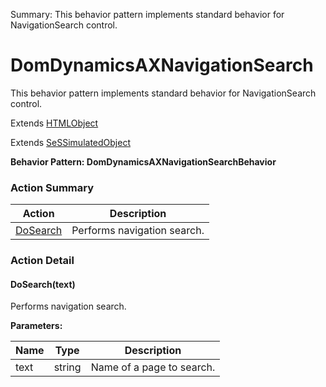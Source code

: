 Summary: This behavior pattern implements standard behavior for NavigationSearch control.

# DomDynamicsAXNavigationSearch

This behavior pattern implements standard behavior for NavigationSearch control.
 
Extends [HTMLObject](HTMLObject.md)

Extends [SeSSimulatedObject](SeSSimulatedObject.md)





**Behavior Pattern: DomDynamicsAXNavigationSearchBehavior**


<!-- ============================== property summary ========================== -->

	
<!-- ============================== action summary ========================== -->



### Action Summary

|  **Action** | **Description** | 
| ----------- | --------------- |
|	[DoSearch](#DoSearch) | Performs navigation search. |




<!-- ============================== property detail ========================== -->
	
	
<!-- ============================== action detail ========================== -->
	
### Action Detail
		
<a name="DoSearch"></a>    
#### DoSearch(text)

Performs navigation search.


**Parameters:**

|	**Name** | **Type** | **Description** |
| ---------- | -------- | --------------- |
| text | string |	Name of a page to search. |





<a name="see.also.domdynamicsaxnavigationsearch.dosearch"></a>

	

